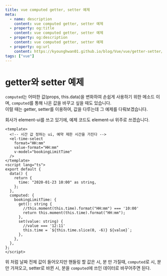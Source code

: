 ```yaml
---
title: vue computed getter, setter 예제
meta:
  - name: description
    content: vue computed getter, setter 예제
  - property: og:title
    content: vue computed getter, setter 예제
  - property: og:description
    content: vue computed getter, setter 예제
  - property: og:url
    content: https://kyounghwan01.github.io/blog/Vue/vue/getter-setter/
tags: ["vue"]
---
```


# getter와 setter 예제

`computed`는 어떠한 값(props, this.data)을 변화하여 손쉽게 사용하기 위한 메소드 이며, `computed`를 통해 나온 값을 바꾸고 싶을 때도 있습니다.<br>
이럴 때는 getter, setter를 이용하여, 값을 다루는데 그 예제를 다뤄보겠습니다.

회사가 element-ui를 쓰고 있기에, 예제 코드도 element-ui 위주로 쓰겠습니다.

```vue
<template>
  <!-- 시간 값 정하는 ui, 예약 제한 시간을 가진다 -->
  <el-time-select
    format="HH:mm"
    value-format="HH:mm"
    v-model="bookingLimitTime"
  />
</template>
<script lang="ts">
export default {
  data() {
    return {
      time: "2020-01-23 10:00" as string,
    };
  },
  computed: {
    bookingLimitTime: {
      get(): string {
        //this.moment(this.time).format("HH:mm") === '10:00'
        return this.moment(this.time).format("HH:mm");
      },
      set(value: string) {
        //value === '12:11'
        this.time = `${this.time.slice(0, -6)} ${value}`;
      },
    },
  },
};
</script>
```

위 처럼 날짜 전체 값이 들어오지만 핸들링 할 값은 시, 분 만 가질때, `computed`로 시, 분만 가져오고, setter로 바뀐 시, 분을 `computed`에 쓰인 데이터로 바꾸어주면 된다.

<TagLinks />

<Disqus />
